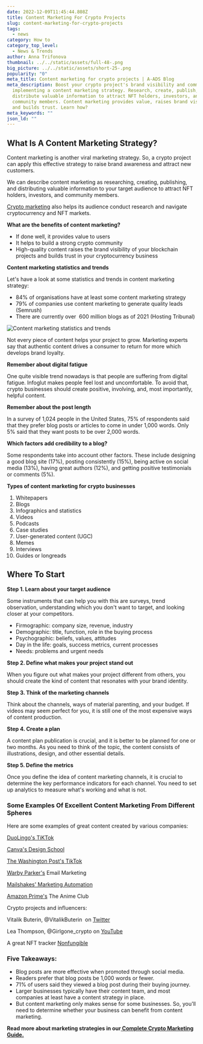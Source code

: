 ```yaml
---
date: 2022-12-09T11:45:44.808Z
title: Content Marketing For Crypto Projects
slug: content-marketing-for-crypto-projects
tags:
  - news
category: How to
category_top_level:
  - News & Trends
author: Anna Trifonova
thumbnail: ../../static/assets/full-48-.png
big_picture: ../../static/assets/short-25-.png
popularity: "0"
meta_title: Content marketing for crypto projects | A-ADS Blog
meta_description: Boost your crypto project's brand visibility and community by
  implementing a content marketing strategy. Research, create, publish, and
  distribute valuable information to attract NFT holders, investors, and
  community members. Content marketing provides value, raises brand visibility,
  and builds trust. Learn how?
meta_keywords: ""
json_ld: ""
---
```

## **What Is A Content Marketing Strategy?**

Content marketing is another viral marketing strategy. So, a crypto project can apply this effective strategy to raise brand awareness and attract new customers.

We can describe content marketing as researching, creating, publishing, and distributing valuable information to your target audience to attract NFT holders, investors, and community members.

[Crypto marketing](https://a-ads.com/blog/what-is-crypto-marketing/) also helps its audience conduct research and navigate cryptocurrency and NFT markets. 

**What are the benefits of content marketing?**

* If done well, it provides value to users
* It helps to build a strong crypto community
* High-quality content raises the brand visibility of your blockchain projects and builds trust in your cryptocurrency business

**Content marketing statistics and trends**

Let's have a look at some statistics and trends in content marketing strategy: 

* 84% of organisations have at least some content marketing strategy
* 79% of companies use content marketing to generate quality leads (Semrush)
* There are currently over  600 million blogs as of 2021 (Hosting Tribunal)

![Content marketing statistics and trends](https://lh3.googleusercontent.com/mb04_pHoAb8nbj8EOO2hfaEeql5eS9qT6y2HbygD-rqfx9dstHPXk6tE8LvFzFhwa4X1FKw6qeLIUYQA9nnkPbOkxuC-u3sJcctrFQGkkZPahXbcle226r0dyjFEaKG-vSGPm4rzk-gyo4MlLCT_6FtOFzYzIPEMCKcjEZdid0T3obey_ItH19QVj71pfQ "Content marketing statistics and trends")

Not every piece of content helps your project to grow. Marketing experts say that authentic content drives a consumer to return for more which develops brand loyalty.

**Remember about digital fatigue** 

One quite visible trend nowadays is that people are suffering from digital fatigue. Infoglut makes people feel lost and uncomfortable. To avoid that, crypto businesses should create positive, involving, and, most importantly, helpful content. 

**Remember about the post length**

In a survey of 1,024 people in the United States, 75% of respondents said that they prefer blog posts or articles to come in under 1,000 words. Only 5% said that they want posts to be over 2,000 words.

**Which factors add credibility to a blog?**

Some respondents take into account other factors. These include designing a good blog site (17%), posting consistently (15%), being active on social media (13%), having great authors (12%), and getting positive testimonials or comments (5%).

**Types of content marketing for crypto businesses**  

1. Whitepapers 
2. Blogs 
3. Infographics and statistics 
4. Videos 
5. Podcasts 
6. Case studies 
7. User-generated content (UGC)
8. Memes 
9. Interviews 
10. Guides or longreads 

## Where To Start

**Step 1. Learn about your target audience** 

Some instruments that can help you with this are surveys, trend observation, understanding which you don't want to target, and looking closer at your competitors. 

* Firmographic: company size, revenue, industry
* Demographic: title, function, role in the buying process
* Psychographic: beliefs, values, attitudes
* Day in the life: goals, success metrics, current processes
* Needs: problems and urgent needs 

**Step 2. Define what makes your project stand out** 

When you figure out what makes your project different from others, you should create the kind of content that resonates with your brand identity.

**Step 3. Think of the marketing channels** 

Think about the channels, ways of material parenting, and your budget. If videos may seem perfect for you, it is still one of the most expensive ways of content production.

**Step 4. Create a plan** 

A content plan publication is crucial, and it is better to be planned for one or two months. As you need to think of the topic, the content consists of illustrations, design, and other essential details. 

**Step 5. Define the metrics** 

Once you define the idea of content marketing channels, it is crucial to determine the key performance indicators for each channel. You need to set up analytics to measure what's working and what is not.

### Some Examples Of Excellent Content Marketing From Different Spheres 

Here are some examples of great content created by various companies:

[DuoLingo's TiKTok](https://www.tiktok.com/@duolingo)

[Canva's Design School](https://www.canva.com/designschool/)

[The Washington Post's TikTok](https://www.tiktok.com/@washingtonpost) 

[Warby Parker's](https://www.warbyparker.com/) Email Marketing

[Mailshakes' Marketing Automation](https://mailshake.com/)

[Amazon Prime's](https://www.amazon.com/Amazon-Video/b?ie=UTF8&node=2858778011) The Anime Club

Crypto projects and influencers:

Vitalik Buterin, @VitalikButerin  on [Twitter](https://twitter.com/VitalikButerin)

Lea Thompson, @Girlgone_crypto on [YouTube](https://www.youtube.com/c/GirlGoneCrypto)

A great NFT tracker [Nonfungible](https://nonfungible.com/news)

### Five Takeaways:

* Blog posts are more effective when promoted through social media.
* Readers prefer that blog posts be 1,000 words or fewer.
* 71% of users said they viewed a blog post during their buying journey.
* Larger businesses typically have their content team, and most companies at least have a content strategy in place.
* But content marketing only makes sense for some businesses. So, you'll need to determine whether your business can benefit from content marketing.

**Read more about marketing strategies in our[ Complete Crypto Marketing Guide. ](https://a-ads.com/blog/a-complete-crypto-marketing-guide/)**
